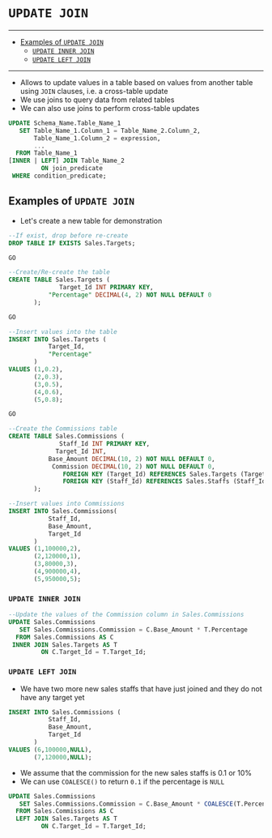 # `UPDATE JOIN`

---

- [Examples of `UPDATE JOIN`](#examples-of-update-join)
  - [`UPDATE INNER JOIN`](#update-inner-join)
  - [`UPDATE LEFT JOIN`](#update-left-join)

---

- Allows to update values in a table based on values from another table using `JOIN` clauses, i.e. a cross-table update
- We use joins to query data from related tables
- We can also use joins to perform cross-table updates

```sql
UPDATE Schema_Name.Table_Name_1
   SET Table_Name_1.Column_1 = Table_Name_2.Column_2,
       Table_Name_1.Column_2 = expression,
       ...
  FROM Table_Name_1
[INNER | LEFT] JOIN Table_Name_2
         ON join_predicate
 WHERE condition_predicate;
```

## Examples of `UPDATE JOIN`

- Let's create a new table for demonstration

```sql
--If exist, drop before re-create
DROP TABLE IF EXISTS Sales.Targets;

GO

--Create/Re-create the table
CREATE TABLE Sales.Targets (
              Target_Id INT PRIMARY KEY,
           "Percentage" DECIMAL(4, 2) NOT NULL DEFAULT 0
       );

GO

--Insert values into the table
INSERT INTO Sales.Targets (
           Target_Id,
           "Percentage"
       )
VALUES (1,0.2),
       (2,0.3),
       (3,0.5),
       (4,0.6),
       (5,0.8);

GO
```

```sql
--Create the Commissions table
CREATE TABLE Sales.Commissions (
              Staff_Id INT PRIMARY KEY,
             Target_Id INT,
           Base_Amount DECIMAL(10, 2) NOT NULL DEFAULT 0,
            Commission DECIMAL(10, 2) NOT NULL DEFAULT 0,
               FOREIGN KEY (Target_Id) REFERENCES Sales.Targets (Target_Id),
               FOREIGN KEY (Staff_Id) REFERENCES Sales.Staffs (Staff_Id)
       );

--Insert values into Commissions
INSERT INTO Sales.Commissions(
           Staff_Id,
           Base_Amount,
           Target_Id
       )
VALUES (1,100000,2),
       (2,120000,1),
       (3,80000,3),
       (4,900000,4),
       (5,950000,5);
```

### `UPDATE INNER JOIN`

```sql
--Update the values of the Commission column in Sales.Commissions
UPDATE Sales.Commissions
   SET Sales.Commissions.Commission = C.Base_Amount * T.Percentage
  FROM Sales.Commissions AS C
 INNER JOIN Sales.Targets AS T
         ON C.Target_Id = T.Target_Id;
```

### `UPDATE LEFT JOIN`

- We have two more new sales staffs that have just joined and they do not have any target yet

```sql
INSERT INTO Sales.Commissions (
           Staff_Id,
           Base_Amount,
           Target_Id
       )
VALUES (6,100000,NULL),
       (7,120000,NULL);
```

- We assume that the commission for the new sales staffs is 0.1 or 10%
- We can use `COALESCE()` to return `0.1` if the percentage is `NULL`

```sql
UPDATE Sales.Commissions
   SET Sales.Commissions.Commission = C.Base_Amount * COALESCE(T.Percentage, 0.1)
  FROM Sales.Commissions AS C
  LEFT JOIN Sales.Targets AS T
         ON C.Target_Id = T.Target_Id;
```
